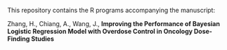 This repository contains the R programs accompanying the manuscript: 

Zhang, H., Chiang, A., Wang, J., **Improving the Performance of Bayesian Logistic Regression Model with Overdose Control in Oncology Dose-Finding Studies**